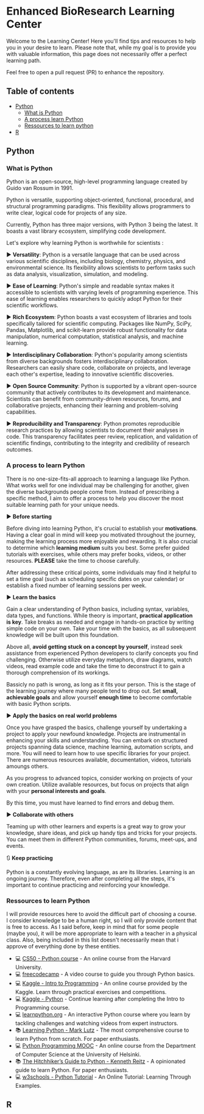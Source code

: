 # Enhanced BioResearch Learning Center

Welcome to the Learning Center! Here you'll find tips and resources to help you in your desire to learn. Please note that, while my goal is to provide you with valuable information, this page does not necessarily offer a perfect learning path.

Feel free to open a pull request (PR) to enhance the repository.

## Table of contents

- [Python](#python)
  * [What is Python](#what-is-python)
  * [A process learn Python](#a-process-to-learn-python)
  * [Ressources to learn python](#ressources-to-learn-python)
- [R](#r)


## Python

### What is Python

Python is an open-source, high-level programming language created by Guido van Rossum in 1991.

Python is versatile, supporting object-oriented, functional, procedural, and structural programming paradigms. This flexibility allows programmers to write clear, logical code for projects of any size.

Currently, Python has three major versions, with Python 3 being the latest. It boasts a vast library ecosystem, simplifying code development.

Let's explore why learning Python is worthwhile for scientists :

:arrow_forward: **Versatility**: Python is a versatile language that can be used across various scientific disciplines, including biology, chemistry, physics, and environmental science. Its flexibility allows scientists to perform tasks such as data analysis, visualization, simulation, and modeling.
  
:arrow_forward: **Ease of Learning**: Python's simple and readable syntax makes it accessible to scientists with varying levels of programming experience. This ease of learning enables researchers to quickly adopt Python for their scientific workflows.
  
:arrow_forward: **Rich Ecosystem**: Python boasts a vast ecosystem of libraries and tools specifically tailored for scientific computing. Packages like NumPy, SciPy, Pandas, Matplotlib, and scikit-learn provide robust functionality for data manipulation, numerical computation, statistical analysis, and machine learning.
  
:arrow_forward: **Interdisciplinary Collaboration**: Python's popularity among scientists from diverse backgrounds fosters interdisciplinary collaboration. Researchers can easily share code, collaborate on projects, and leverage each other's expertise, leading to innovative scientific discoveries.
  
:arrow_forward: **Open Source Community**: Python is supported by a vibrant open-source community that actively contributes to its development and maintenance. Scientists can benefit from community-driven resources, forums, and collaborative projects, enhancing their learning and problem-solving capabilities.
  
:arrow_forward: **Reproducibility and Transparency**: Python promotes reproducible research practices by allowing scientists to document their analyses in code. This transparency facilitates peer review, replication, and validation of scientific findings, contributing to the integrity and credibility of research outcomes.

### A process to learn Python

There is no one-size-fits-all approach to learning a language like Python. What works well for one individual may be challenging for another, given the diverse backgrounds people come from. Instead of prescribing a specific method, I aim to offer a process to help you discover the most suitable learning path for your unique needs.

:arrow_forward: **Before starting**  

Before diving into learning Python, it's crucial to establish your **motivations**. Having a clear goal in mind will keep you motivated throughout the journey, making the learning process more enjoyable and rewarding. It is also crucial to determine which **learning medium** suits you best. Some prefer guided tutorials with exercises, while others may prefer books, videos, or other resources. **PLEASE** take the time to choose carefully.

After addressing these critical points, some individuals may find it helpful to set a time goal (such as scheduling specific dates on your calendar) or establish a fixed number of learning sessions per week.

:arrow_forward: **Learn the basics**  

Gain a clear understanding of Python basics, including syntax, variables, data types, and functions. While theory is important, **practical application is key**. Take breaks as needed and engage in hands-on practice by writing simple code on your own. Take your time with the basics, as all subsequent knowledge will be built upon this foundation. 

Above all, **avoid getting stuck on a concept by yourself**, instead seek assistance from experienced Python developers to clarify concepts you find challenging. Otherwise utilize everyday metaphors, draw diagrams, watch videos, read example code and take the time to deconstruct it to gain a thorough comprehension of its workings.

Bassicly no path is wrong, as long as it fits your person. This is the stage of the learning journey where many people tend to drop out. Set **small, achievable goals** and allow yourself **enough time** to become comfortable with basic Python scripts.

:arrow_forward: **Apply the basics on real world problems**

Once you have grasped the basics, challenge yourself by undertaking a project to apply your newfound knowledge. Projects are instrumental in enhancing your skills and understanding. You can embark on structured projects spanning data science, machine learning, automation scripts, and more. You will need to learn how to use specific libraries for your project. There are numerous resources available, documentation, videos, tutorials amoungs others. 

As you progress to advanced topics, consider working on projects of your own creation. Utilize available resources, but focus on projects that align with your **personal interests and goals**.

By this time, you must have learned to find errors and debug them.

:arrow_forward: **Collaborate with others**

Teaming up with other learners and experts is a great way to grow your knowledge, share ideas, and pick up handy tips and tricks for your projects. You can meet them in different Python communities, forums, meet-ups, and events.

:arrows_clockwise: **Keep practicing**

Python is a constantly evolving language, as are its libraries. Learning is an ongoing journey. Therefore, even after completing all the steps, it's important to continue practicing and reinforcing your knowledge.

### Ressources to learn Python

I will provide resources here to avoid the difficult part of choosing a course. I consider knowledge to be a human right, so I will only provide content that is free to access. As I said before, keep in mind that for some people (maybe you), it will be more appropriate to learn with a teacher in a physical class. Also, being included in this list doesn't necessarily mean that i approve of everything done by these entities.

- :computer: [CS50 - Python course](https://cs50.harvard.edu/python/2022/) - An online course from the Harvard University.
- :computer: [freecodecamp](https://www.freecodecamp.org/news/learn-python-basics-in-depth-video-course/) - A video course to guide you through Python basics.
- :computer: [Kaggle - Intro to Programming](https://www.kaggle.com/learn/intro-to-programming) - An online course provided by the Kaggle. Learn through practical exercises and competitions.
- :computer: [Kaggle - Python](https://www.kaggle.com/learn/python) - Continue learning after completing the Intro to Programming course.
- :computer: [learnpython.org](https://learnpython.org/) - An interactive Python course where you learn by tackling challenges and watching videos from expert instructors.
- :books: [Learning Python - Mark Lutz](https://cfm.ehu.es/ricardo/docs/python/Learning_Python.pdf) - The most comprehensive course to learn Python from scratch. For paper enthusiasts.
- :computer: [Python Programming MOOC](https://programming-23.mooc.fi/) - An online course from the Department of Computer Science at the University of Helsinki.
- :books: [The Hitchhiker’s Guide to Python - Kenneth Reitz](https://docs.python-guide.org/) - A opinionated guide to learn Python. For paper enthusiasts.
- :computer: [w3schools - Python Tutorial](https://www.w3schools.com/python/default.asp) - An Online Tutorial: Learning Through Examples.





## R
